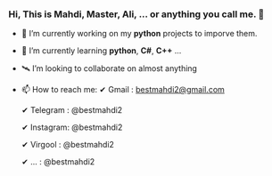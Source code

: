 ### Hi, This is Mahdi, Master, Ali, ... or anything you call me. 👋

<!--
**bestmahdi2/bestmahdi2** is a ✨ _special_ ✨ repository because its `README.md` (this file) appears on your GitHub profile.
-->

- 🔭 I’m currently working on my **python** projects to imporve them.
- 🌱 I’m currently learning **python**, **C#**, **C++** ...
- 🛰 I’m looking to collaborate on almost anything 
- 📫 How to reach me: 
     ✔ Gmail    : bestmahdi2@gmail.com

     ✔ Telegram : @bestmahdi2

     ✔ Instagram: @bestmahdi2
     
     ✔ Virgool  : @bestmahdi2
     
     ✔   ...    : @bestmahdi2 

